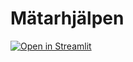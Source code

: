 # Mätarhjälpen 



[![Open in Streamlit](https://static.streamlit.io/badges/streamlit_badge_black_white.svg)](https://blank-app-template.streamlit.app/)


